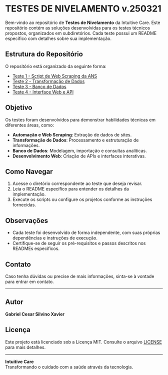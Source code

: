 # TESTES DE NIVELAMENTO v.250321

Bem-vindo ao repositório de **Testes de Nivelamento** da Intuitive Care. Este repositório contém as soluções desenvolvidas para os testes técnicos propostos, organizados em subdiretórios. Cada teste possui um README específico com detalhes sobre sua implementação.

## Estrutura do Repositório

O repositório está organizado da seguinte forma:

- [Teste 1 - Script de Web Scraping da ANS](./test-1/README.md)
- [Teste 2 - Transformação de Dados](./test-2/README.md)
- [Teste 3 - Banco de Dados](./test-3/README.md)
- [Teste 4 - Interface Web e API](./test-4/README.md)

## Objetivo

Os testes foram desenvolvidos para demonstrar habilidades técnicas em diferentes áreas, como:

- **Automação e Web Scraping**: Extração de dados de sites.
- **Transformação de Dados**: Processamento e estruturação de informações.
- **Banco de Dados**: Modelagem, importação e consultas analíticas.
- **Desenvolvimento Web**: Criação de APIs e interfaces interativas.

## Como Navegar

1. Acesse o diretório correspondente ao teste que deseja revisar.
2. Leia o README específico para entender os detalhes da implementação.
3. Execute os scripts ou configure os projetos conforme as instruções fornecidas.

## Observações

- Cada teste foi desenvolvido de forma independente, com suas próprias dependências e instruções de execução.
- Certifique-se de seguir os pré-requisitos e passos descritos nos READMEs específicos.

## Contato

Caso tenha dúvidas ou precise de mais informações, sinta-se à vontade para entrar em contato.

---

## Autor

**Gabriel Cesar Silvino Xavier**

## Licença

Este projeto está licenciado sob a Licença MIT. Consulte o arquivo [LICENSE](./LICENSE) para mais detalhes.

---

**Intuitive Care**  
Transformando o cuidado com a saúde através da tecnologia.
